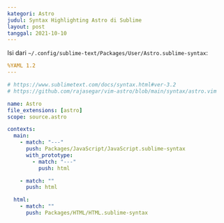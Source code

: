 ```yaml
---
kategori: Astro
judul: Syntax Highlighting Astro di Sublime
layout: post
tanggal: 2021-10-10
---
```


Isi dari `~/.config/sublime-text/Packages/User/Astro.sublime-syntax`:

```yaml
%YAML 1.2
---

# https://www.sublimetext.com/docs/syntax.html#ver-3.2
# https://github.com/rajasegar/vim-astro/blob/main/syntax/astro.vim

name: Astro
file_extensions: [astro]
scope: source.astro

contexts:
  main:
    - match: "---"
      push: Packages/JavaScript/JavaScript.sublime-syntax
      with_prototype:
        - match: "---"
          push: html

    - match: ""
      push: html

  html:
    - match: ""
      push: Packages/HTML/HTML.sublime-syntax
```

